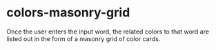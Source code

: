 # colors-masonry-grid
Once the user enters the input word, the related colors to that word are listed out in the form of a masonry grid of color cards.
